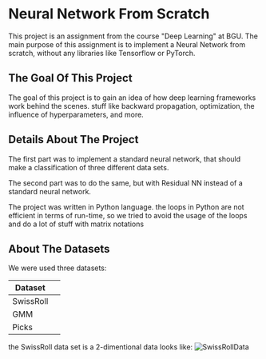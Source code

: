 
# Neural Network From Scratch

This project is an assignment from the course "Deep Learning" at BGU. The main purpose of this assignment is to implement a Neural Network from scratch, without any libraries like Tensorflow or PyTorch.

## The Goal Of This Project
The goal of this project is to gain an idea of how deep learning frameworks work behind the scenes. stuff like backward propagation, optimization, the influence of hyperparameters, and more.

## Details About The Project
The first part was to implement a standard neural network, that should make a classification of three different data sets.

The second part was to do the same, but with Residual NN instead of a standard neural network.

The project was written in Python language. the loops in Python are not efficient in terms of run-time, so we tried to avoid the usage of the loops and do a lot of stuff with matrix notations

## About The Datasets

We were used three datasets:

| Dataset            |                                                             |
| ----------------- |------------------------------------ |
|  SwissRoll | 
 |  GMM | 
 |  Picks | 
 
the SwissRoll data set is a 2-dimentional data looks like:
![SwissRollData](SwissRollData.png)
